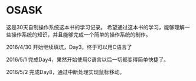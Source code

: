 # OSASK
这是30天自制操作系统这本书的学习记录。
希望通过这本书的学习，能够理解一些操作系统的知识，并且能够完成一个简单的操作系统的制作。

2016/4/30
	开始继续填坑，Day3，终于可以用C语言了

2016/5/1
	完成Day4，果然开始使用C语言以后一切都变得简单快捷了。

2016/5/2
	完成Day8，通过中断处理实现鼠标移动。